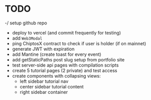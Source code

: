 # TODO

-/ setup github repo
- deploy to vercel (and commit frequently for testing)
- add `Web3Modal` 
- ping ChiptosX contract to check if user is holder (if on mainnet)
- generate JWT with expiration
- add Mantine (create toast for every event)
- add getStaticPaths post slug setup from portfolio site
- test server-side api pages with compilation scripts
- create 5 tutorial pages (2 private) and test access
- create components with collapsing views:
  - left sidebar tutorial nav
  - center sidebar tutorial content
  - right sidebar container